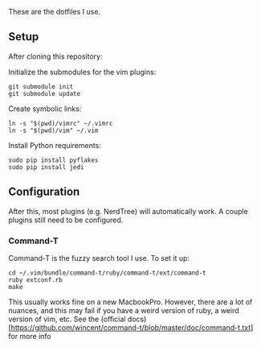 These are the dotfiles I use.

## Setup
After cloning this repository:

Initialize the submodules for the vim plugins:
```
git submodule init
git submodule update
```

Create symbolic links:
```
ln -s "$(pwd)/vimrc" ~/.vimrc
ln -s "$(pwd)/vim" ~/.vim
````

Install Python requirements:
```
sudo pip install pyflakes
sudo pip install jedi
```

## Configuration

After this, most plugins (e.g. NerdTree) will automatically work. A couple
plugins still need to be configured.

### Command-T
Command-T is the fuzzy search tool I use. To set it up:
```
cd ~/.vim/bundle/command-t/ruby/command-t/ext/command-t
ruby extconf.rb
make
```

This usually works fine on a new MacbookPro. However, there are a lot of
nuances, and this may fail if you have a weird version of ruby, a weird
version of vim, etc. See the (official
docs)[https://github.com/wincent/command-t/blob/master/doc/command-t.txt] for more info
